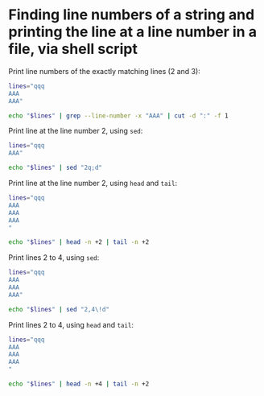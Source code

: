 # Finding line numbers of a string and printing the line at a line number in a file, via shell script

Print line numbers of the exactly matching lines (2 and 3):

```sh
lines="qqq
AAA
AAA"

echo "$lines" | grep --line-number -x "AAA" | cut -d ":" -f 1
```

Print line at the line number 2, using `sed`:

```sh
lines="qqq
AAA"

echo "$lines" | sed "2q;d"
```

Print line at the line number 2, using `head` and `tail`:

```sh
lines="qqq
AAA
AAA
AAA
"

echo "$lines" | head -n +2 | tail -n +2
```

Print lines 2 to 4, using `sed`:

```sh
lines="qqq
AAA
AAA
AAA"

echo "$lines" | sed "2,4\!d"
```

Print lines 2 to 4, using `head` and `tail`:

```sh
lines="qqq
AAA
AAA
AAA
"

echo "$lines" | head -n +4 | tail -n +2
```

